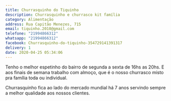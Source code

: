 ```yaml
---
title: Churrasquinho do Tiquinho
description: Churrasquinho e churrasco kit família
category: Alimentação
address: Rua Capitão Menezes, 715
email: tiquinho.2010@gmail.com
telefone: "21994866312"
whatsapp: "21994866312"
facebook: Churrasquinho-do-tiquinho-354729141391317
delivery: 1
date: 2020-04-25 05:34:06
---
```

Tenho o melhor espetinho do bairro de segunda a sexta de 16hs as 20hs.  E aos finais de semana trabalho com almoço, que é o nosso churrasco misto pra família toda ou individual.

Churrasquinho fica ao lado do mercado mundial há 7 anos servindo sempre a melhor qualidade aos nossos clientes.